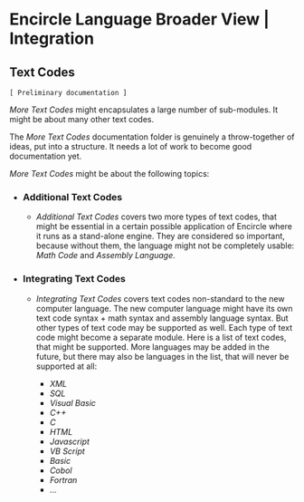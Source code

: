 ﻿Encircle Language Broader View | Integration
==========================================

Text Codes
----------

`[ Preliminary documentation ]`

*More Text Codes* might encapsulates a large number of sub-modules. It might be about many other text codes.

The *More Text Codes* documentation folder is genuinely a throw-together of ideas, put into a structure. It needs a lot of work to become good documentation yet.

*More Text Codes* might be about the following topics:

- ### Additional Text Codes

    - *Additional Text Codes* covers two more types of text codes, that might be essential in a certain possible application of Encircle where it runs as a stand-alone engine. They are considered so important, because without them, the language might not be completely usable: *Math Code* and *Assembly Language*.

- ### Integrating Text Codes

    - *Integrating Text Codes* covers text codes non-standard to the new computer language. The new computer language might have its own text code syntax + math syntax and assembly language syntax. But other types of text code may be supported as well. Each type of text code might become a separate module. Here is a list of text codes, that might be supported. More languages may be added in the future, but there may also be languages in the list, that will never be supported at all:
     
        - *XML*
        - *SQL*
        - *Visual Basic*
        - *C++*
        - *C*
        - *HTML*
        - *Javascript*
        - *VB Script*
        - *Basic*
        - *Cobol*
        - *Fortran*
        - *...*